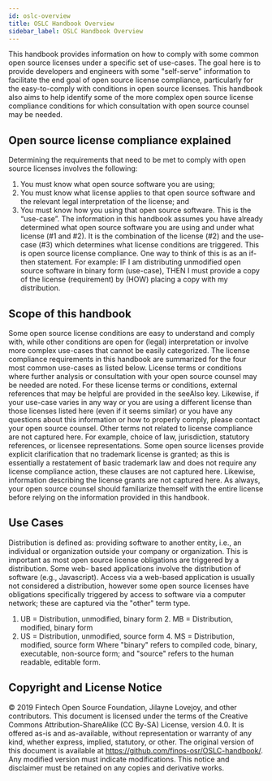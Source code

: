 ```yaml
---
id: oslc-overview
title: OSLC Handbook Overview
sidebar_label: OSLC Handbook Overview
---
```


This handbook provides information on how to comply with some common open source licenses under a specific set of use-cases. The goal here is to provide developers and engineers with some "self-serve" information to facilitate the end goal of open source license compliance, particularly for the easy-to-comply with conditions in open source licenses. This handbook also aims to help identify some of the more complex open source license compliance conditions for which consultation with open source counsel may be needed.

## Open source license compliance explained
Determining the requirements that need to be met to comply with open source licenses involves the following:
1. You must know what open source software you are using;
2. You must know what license applies to that open source software and the relevant legal interpretation of the license; and
3. You must know how you using that open source software. This is the “use-case”.
The information in this handbook assumes you have already determined what open source software you are using and under what license (#1 and #2). It is the combination of the license (#2) and the use-case (#3) which determines what license conditions are triggered. This is open source license compliance.
One way to think of this is as an if-then statement. For example: IF I am distributing unmodified open source software in binary form (use-case), THEN I must provide a copy of the license (requirement) by (HOW) placing a copy with my distribution.

## Scope of this handbook
Some open source license conditions are easy to understand and comply with, while other conditions are open for (legal) interpretation or involve more complex use-cases that cannot be easily categorized. The license compliance requirements in this handbook are summarized for the four most common use-cases as listed below. License terms or conditions where further analysis or consultation with your open source counsel may be needed are noted. For these license terms or conditions, external references that may be helpful are provided in the seeAlso key. Likewise, if your use-case varies in any way or you are using a different license than those licenses listed here (even if it seems similar) or you have any questions about this information or how to properly comply, please contact your open source counsel.
Other terms not related to license compliance are not captured here. For example, choice of law, jurisdiction, statutory references, or licensee representations. Some open source licenses provide explicit clarification that no trademark license is granted; as this is essentially a restatement of basic trademark law and does not require any license compliance action, these clauses are not captured here. Likewise, information describing the license grants are not captured here. As always, your open source counsel should familiarize themself with the entire license before relying on the information provided in this handbook.


## Use Cases
Distribution is defined as:
     providing software to another entity, i.e., an individual or organization outside
     your company or organization.
This is important as most open source license obligations are triggered by a distribution. Some web- based applications involve the distribution of software (e.g., Javascript). Access via a web-based application is usually not considered a distribution, however some open source licenses have obligations specifically triggered by access to software via a computer network; these are captured via the "other" term type.
1. UB = Distribution, unmodified, binary form 2. MB = Distribution, modified, binary form
3. US = Distribution, unmodified, source form 4. MS = Distribution, modified, source form
Where "binary" refers to compiled code, binary, executable, non-source form; and "source" refers to the human readable, editable form.

## Copyright and License Notice
© 2019 Fintech Open Source Foundation, Jilayne Lovejoy, and other contributors. This document is licensed under the terms of the Creative Commons Attribution-ShareAlike (CC By-SA) License, version 4.0. It is offered as-is and as-available, without representation or warranty of any kind, whether express, implied, statutory, or other. The original version of this document is available at https://github.com/finos-osr/OSLC-handbook/. Any modified version must indicate modifications. This notice and disclaimer must be retained on any copies and derivative works.
